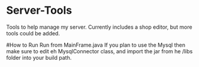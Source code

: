 # Server-Tools
Tools to help manage my server. Currently includes a shop editor, but more tools could be added.

#How to Run
Run from MainFrame.java
If you plan to use the Mysql then make sure to edit eh MysqlConnector class, and import the jar from he /libs folder into your build path.

